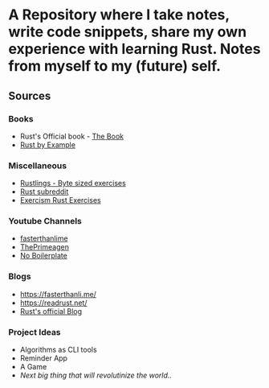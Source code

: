 # A Repository where I take notes, write code snippets, share my own experience with learning Rust. Notes from myself to my (future) self.

## Sources
### Books
 - Rust's Official book - [The Book](https://doc.rust-lang.org/stable/book/title-page.html)
 - [Rust by Example](https://doc.rust-lang.org/rust-by-example/)


### Miscellaneous
 - [Rustlings - Byte sized exercises](https://github.com/rust-lang/rustlings)
 - [Rust subreddit](https://www.reddit.com/r/rust/)
 - [Exercism Rust Exercises](https://exercism.org/tracks/rust/exercises/)

### Youtube Channels
 - [fasterthanlime](https://www.youtube.com/@fasterthanlime)
 - [ThePrimeagen](https://www.youtube.com/@ThePrimeagen)
 - [No Boilerplate](https://www.youtube.com/@NoBoilerplate)

### Blogs
 - https://fasterthanli.me/
 - https://readrust.net/
 - [Rust's official Blog](https://blog.rust-lang.org/inside-rust/)

### Project Ideas
 - Algorithms as CLI tools
 - Reminder App
 - A Game
 - _Next big thing that will revolutinize the world.._